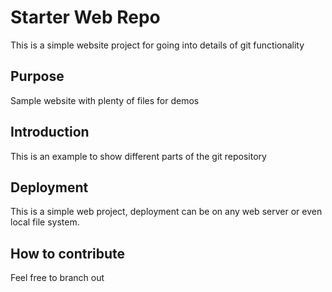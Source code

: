 # Starter Web Repo

This is a simple website project for going into details of git functionality

## Purpose

Sample website with plenty of files for demos

## Introduction

This is an example to show different parts of the git repository

## Deployment

This is a simple web project, deployment can be on any web server or even local file system.

## How to contribute

Feel free to branch out